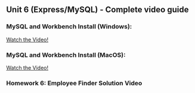 ## Unit 6 (Express/MySQL) - Complete video guide

### MySQL and Workbench Install (Windows):
[Watch the Video!](https://youtu.be/EK5W1uZO4R8)

### MySQL and Workbench Install (MacOS):
[Watch the Video!](https://youtu.be/jPCmvVh5sW4)

### Homework 6: Employee Finder Solution Video
